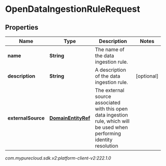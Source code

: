 # OpenDataIngestionRuleRequest


## Properties

| Name | Type | Description | Notes |
| ------------ | ------------- | ------------- | ------------- |
| **name** | **String** | The name of the data ingestion rule. |  |
| **description** | **String** | A description of the data ingestion rule. |  [optional] |
| **externalSource** | [**DomainEntityRef**](DomainEntityRef) | The external source associated with this open data ingestion rule, which will be used when performing identity resolution |  |




_com.mypurecloud.sdk.v2:platform-client-v2:222.1.0_
